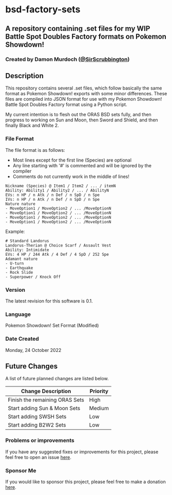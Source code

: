 # bsd-factory-sets
## A repository containing .set files for my WIP Battle Spot Doubles Factory formats on Pokemon Showdown!
### Created by Damon Murdoch ([@SirScrubbington](https://twitter.com/SirScrubbington))

## Description
This repository contains several .set files, which follow basically the 
same format as Pokemon Showdown! exports with some minor differences. 
These files are compiled into JSON format for use with my Pokemon 
Showdown! Battle Spot Doubles Factory format using a Python script. 

My current intention is to flesh out the ORAS BSD sets fully, and then
progress to working on Sun and Moon, then Sword and Shield, and then
finally Black and White 2.

### File Format
The file format is as follows:
* Most lines except for the first line (Species) are optional
* Any line starting with '#' is commented and will be ignored by the compiler 
* Comments do not currently work in the middle of lines!

```
Nickname (Species) @ Item1 / Item2 / ... / itemN
Ability: Ability1 / Ability2 / ... / AbilityN
EVs: n HP / n Atk / n Def / n SpD / n Spe
IVs: n HP / n Atk / n Def / n SpD / n Spe
Nature nature
- MoveOption1 / MoveOption2 / ... /MoveOptionN
- MoveOption1 / MoveOption2 / ... /MoveOptionN
- MoveOption1 / MoveOption2 / ... /MoveOptionN
- MoveOption1 / MoveOption2 / ... /MoveOptionN
```

Example:

```
# Standard Landorus
Landorus-Therian @ Choice Scarf / Assault Vest
Ability: Intimidate
EVs: 4 HP / 244 Atk / 4 Def / 4 SpD / 252 Spe
Adamant nature
- U-turn
- Earthquake
- Rock Slide
- Superpower / Knock Off
```

### Version
The latest revision for this software is 0.1.

### Language
Pokemon Showdown! Set Format (Modified)

### Date Created
Monday, 24 October 2022

## Future Changes
A list of future planned changes are listed below.

| Change Description             | Priority |
| ------------------------------ | -------- | 
| Finish the remaining ORAS Sets | High     |
| Start adding Sun & Moon Sets   | Medium   |
| Start adding SWSH Sets         | Low      |
| Start adding B2W2 Sets         | Low      |

### Problems or improvements
If you have any suggested fixes or improvements for this project, please 
feel free to open an issue [here](../../issues).

### Sponsor Me
If you would like to sponsor this project, please feel free to 
make a donation [here](https://www.paypal.com/paypalme/sirsc).
